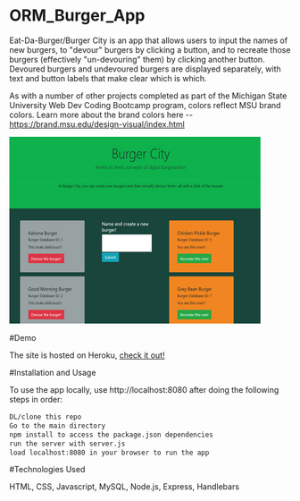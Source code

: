 # ORM_Burger_App

Eat-Da-Burger/Burger City is an app that allows users to input the names of new burgers, to "devour" burgers by clicking a button, and to recreate those burgers (effectively "un-devouring" them) by clicking another button. Devoured burgers and undevoured burgers are displayed separately, with text and button labels that make clear which is which. 

As with a number of other projects completed as part of the Michigan State University Web Dev Coding Bootcamp program, colors reflect MSU brand colors. Learn more about the brand colors here -- https://brand.msu.edu/design-visual/index.html

![Screengrab from Eat-Da-Burger](https://github.com/brianrshort/ORM_Burger_App/blob/main/assets/burger.jpg?raw=true)



#Demo

The site is hosted on Heroku, [check it out!](https://pure-island-44720.herokuapp.com)

#Installation and Usage

To use the app locally, use http://localhost:8080 after doing the following steps in order:

    DL/clone this repo
    Go to the main directory
    npm install to access the package.json dependencies
    run the server with server.js
    load localhost:8080 in your browser to run the app

#Technologies Used

HTML, CSS, Javascript, MySQL, Node.js, Express, Handlebars
